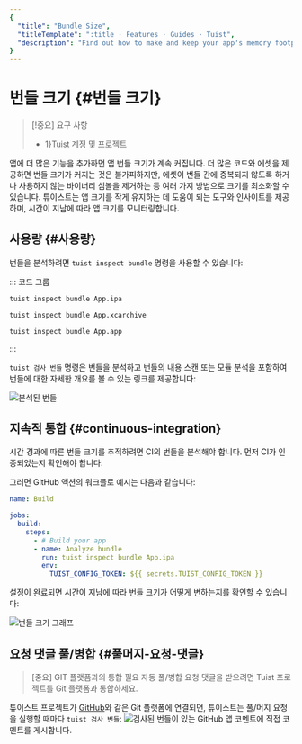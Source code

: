 ```yaml
---
{
  "title": "Bundle Size",
  "titleTemplate": ":title · Features · Guides · Tuist",
  "description": "Find out how to make and keep your app's memory footprint as small as possible."
}
---
```

# 번들 크기 {#번들 크기}

> [!중요] 요구 사항
> - 1}Tuist 계정 및 프로젝트</LocalizedLink>

앱에 더 많은 기능을 추가하면 앱 번들 크기가 계속 커집니다. 더 많은 코드와 에셋을 제공하면 번들 크기가 커지는 것은 불가피하지만, 에셋이
번들 간에 중복되지 않도록 하거나 사용하지 않는 바이너리 심볼을 제거하는 등 여러 가지 방법으로 크기를 최소화할 수 있습니다. 튜이스트는 앱
크기를 작게 유지하는 데 도움이 되는 도구와 인사이트를 제공하며, 시간이 지남에 따라 앱 크기를 모니터링합니다.

## 사용량 {#사용량}

번들을 분석하려면 `tuist inspect bundle` 명령을 사용할 수 있습니다:

::: 코드 그룹
```bash [Analyze an .ipa]
tuist inspect bundle App.ipa
```
```bash [Analyze an .xcarchive]
tuist inspect bundle App.xcarchive
```
```bash [Analyze an app bundle]
tuist inspect bundle App.app
```
:::

`tuist 검사 번들` 명령은 번들을 분석하고 번들의 내용 스캔 또는 모듈 분석을 포함하여 번들에 대한 자세한 개요를 볼 수 있는 링크를
제공합니다:

![분석된 번들](/images/guides/features/bundle-size/analyzed-bundle.png)

## 지속적 통합 {#continuous-integration}

시간 경과에 따른 번들 크기를 추적하려면 CI의 번들을 분석해야 합니다. 먼저 CI가
<LocalizedLink href="/guides/integrations/continuous-integration#authentication">인증</LocalizedLink>되었는지
확인해야 합니다:

그러면 GitHub 액션의 워크플로 예시는 다음과 같습니다:

```yaml
name: Build

jobs:
  build:
    steps:
      - # Build your app
      - name: Analyze bundle
        run: tuist inspect bundle App.ipa
        env:
          TUIST_CONFIG_TOKEN: ${{ secrets.TUIST_CONFIG_TOKEN }}
```

설정이 완료되면 시간이 지남에 따라 번들 크기가 어떻게 변하는지를 확인할 수 있습니다:

![번들 크기 그래프](/images/guides/features/bundle-size/bundle-size-graph.png)

## 요청 댓글 풀/병합 {#풀머지-요청-댓글}

> [중요] GIT 플랫폼과의 통합 필요 자동 풀/병합 요청 댓글을 받으려면
> <LocalizedLink href="/guides/server/accounts-and-projects">Tuist
> 프로젝트</LocalizedLink>를 <LocalizedLink href="/guides/server/authentication">Git
> 플랫폼</LocalizedLink>과 통합하세요.

튜이스트 프로젝트가 [GitHub](https://github.com)와 같은 Git 플랫폼에 연결되면, 튜이스트는 풀/머지 요청을 실행할
때마다 `tuist 검사 번들`: ![검사된 번들이 있는 GitHub 앱
코멘트](/images/guides/features/bundle-size/github-app-with-bundles.png)에 직접 코멘트를
게시합니다.
